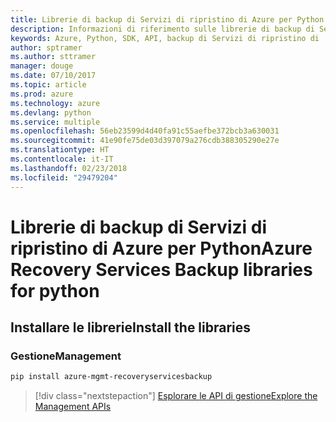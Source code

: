 ```yaml
---
title: Librerie di backup di Servizi di ripristino di Azure per Python
description: Informazioni di riferimento sulle librerie di backup di Servizi di ripristino di Azure per Python
keywords: Azure, Python, SDK, API, backup di Servizi di ripristino di
author: sptramer
ms.author: sttramer
manager: douge
ms.date: 07/10/2017
ms.topic: article
ms.prod: azure
ms.technology: azure
ms.devlang: python
ms.service: multiple
ms.openlocfilehash: 56eb23599d4d40fa91c55aefbe372bcb3a630031
ms.sourcegitcommit: 41e90fe75de03d397079a276cdb388305290e27e
ms.translationtype: HT
ms.contentlocale: it-IT
ms.lasthandoff: 02/23/2018
ms.locfileid: "29479204"
---
```

# <a name="azure-recovery-services-backup-libraries-for-python"></a><span data-ttu-id="37497-104">Librerie di backup di Servizi di ripristino di Azure per Python</span><span class="sxs-lookup"><span data-stu-id="37497-104">Azure Recovery Services Backup libraries for python</span></span>

## <a name="install-the-libraries"></a><span data-ttu-id="37497-105">Installare le librerie</span><span class="sxs-lookup"><span data-stu-id="37497-105">Install the libraries</span></span>


### <a name="management"></a><span data-ttu-id="37497-106">Gestione</span><span class="sxs-lookup"><span data-stu-id="37497-106">Management</span></span>

```bash
pip install azure-mgmt-recoveryservicesbackup
```
> [!div class="nextstepaction"]
> [<span data-ttu-id="37497-107">Esplorare le API di gestione</span><span class="sxs-lookup"><span data-stu-id="37497-107">Explore the Management APIs</span></span>](/python/api/overview/azure/recoveryservicesbackup/management)